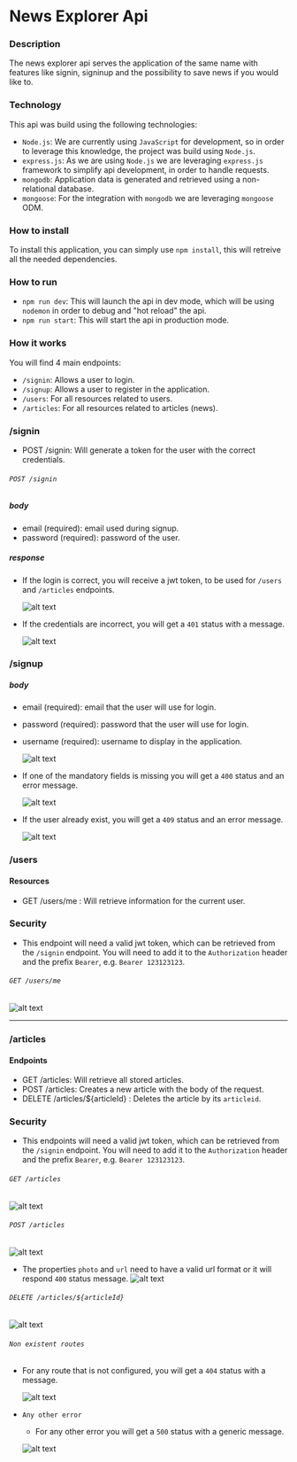 # News Explorer Api

### Description

The news explorer api serves the application of the same name with features like signin, signinup and the possibility to save news if you would like to.

### Technology

This api was build using the following technologies:

- `Node.js`: We are currently using `JavaScript` for development, so in order to leverage this knowledge, the project was build using `Node.js`.
- `express.js`: As we are using `Node.js` we are leveraging `express.js` framework to simplify api development, in order to handle requests.
- `mongodb`: Application data is generated and retrieved using a non-relational database.
- `mongoose`: For the integration with `mongodb` we are leveraging `mongoose` ODM.

### How to install

To install this application, you can simply use `npm install`, this will retreive all the needed dependencies.

### How to run

- `npm run dev`: This will launch the api in dev mode, which will be using `nodemon` in order to debug and "hot reload" the api.
- `npm run start`: This will start the api in production mode.

### How it works

You will find 4 main endpoints:

- `/signin`: Allows a user to login.
- `/signup`: Allows a user to register in the application.
- `/users`: For all resources related to users.
- `/articles`: For all resources related to articles (news).

### /signin

- POST /signin: Will generate a token for the user with the correct credentials.

###### `POST /signin`

##### body

- email (required): email used during signup.
- password (required): password of the user.

##### response

- If the login is correct, you will receive a jwt token, to be used for `/users` and `/articles` endpoints.

  ![alt text](./src/images/signin_success.png)

- If the credentials are incorrect, you will get a `401` status with a message.

  ![alt text](./src/images/signin_error.png)

### /signup

##### body

- email (required): email that the user will use for login.
- password (required): password that the user will use for login.
- username (required): username to display in the application.

  ![alt text](./src/images/signup_success.png)

- If one of the mandatory fields is missing you will get a `400` status and an error message.

  ![alt text](./src/images/signup_error.png)

- If the user already exist, you will get a `409` status and an error message.

  ![alt text](./src/images/signup_duplicate_error.png)

### /users

#### Resources

- GET /users/me : Will retrieve information for the current user.

### Security

- This endpoint will need a valid jwt token, which can be retrieved from the `/signin` endpoint. You will need to add it to the `Authorization` header and the prefix `Bearer`, e.g. `Bearer 123123123`.

###### `GET /users/me`

![alt text](./src/images/userinfo_success.png)

---

### /articles

#### Endpoints

- GET /articles: Will retrieve all stored articles.
- POST /articles: Creates a new article with the body of the request.
- DELETE /articles/${articleId} : Deletes the article by its `articleid`.

### Security

- This endpoints will need a valid jwt token, which can be retrieved from the `/signin` endpoint. You will need to add it to the `Authorization` header and the prefix `Bearer`, e.g. `Bearer 123123123`.

###### `GET /articles`

![alt text](./src/images/articles_success.png)

###### `POST /articles`

![alt text](./src/images/create_article_success.png)

- The properties `photo` and `url` need to have a valid url format or it will respond `400` status message.
  ![alt text](./src/images/create_article_invalid_url.png)

###### `DELETE /articles/${articleId}`

![alt text](./src/images/delete_article_success.png)

###### `Non existent routes`

- For any route that is not configured, you will get a `404` status with a message.

  ![alt text](./src/images/non_existent_routes.png)

- `Any other error`

  - For any other error you will get a `500` status with a generic message.

  ![alt text](./src/images/generic_error.png)
